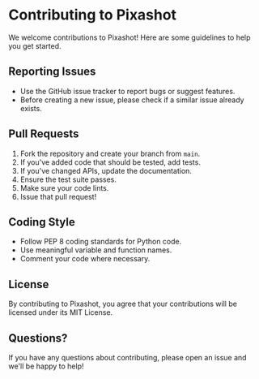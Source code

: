# Contributing to Pixashot

We welcome contributions to Pixashot! Here are some guidelines to help you get started.

## Reporting Issues

- Use the GitHub issue tracker to report bugs or suggest features.
- Before creating a new issue, please check if a similar issue already exists.

## Pull Requests

1. Fork the repository and create your branch from `main`.
2. If you've added code that should be tested, add tests.
3. If you've changed APIs, update the documentation.
4. Ensure the test suite passes.
5. Make sure your code lints.
6. Issue that pull request!

## Coding Style

- Follow PEP 8 coding standards for Python code.
- Use meaningful variable and function names.
- Comment your code where necessary.

## License

By contributing to Pixashot, you agree that your contributions will be licensed under its MIT License.

## Questions?

If you have any questions about contributing, please open an issue and we'll be happy to help!